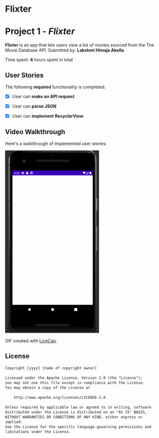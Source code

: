 # Flixter
# Project 1 - *Flixter*

**Flixter** is an app that lets users view a list of movies sourced from the The Movie Database API.
Submitted by: **Lakshmi Himaja Akella**

Time spent: **4** hours spent in total

## User Stories

The following **required** functionality is completed:

* [x] User can **make an API request**
* [x] User can **parse JSON** 
* [x] User can **implement RecyclerView** 


## Video Walkthrough

Here's a walkthrough of implemented user stories:

![](walkthrough.gif)


GIF created with [LiceCap](http://www.cockos.com/licecap/).


## License

    Copyright [yyyy] [name of copyright owner]

    Licensed under the Apache License, Version 2.0 (the "License");
    you may not use this file except in compliance with the License.
    You may obtain a copy of the License at

        http://www.apache.org/licenses/LICENSE-2.0

    Unless required by applicable law or agreed to in writing, software
    distributed under the License is distributed on an "AS IS" BASIS,
    WITHOUT WARRANTIES OR CONDITIONS OF ANY KIND, either express or implied.
    See the License for the specific language governing permissions and
    limitations under the License.
